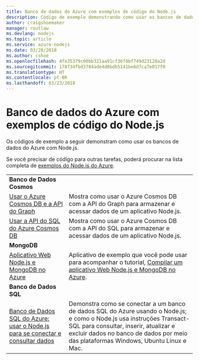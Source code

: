 ```yaml
---
title: Banco de dados do Azure com exemplos de código do Node.js
description: Código de exemplo demonstrando como usar os bancos de dados do Azure com Node.js.
author: craigshoemaker
manager: routlaw
ms.devlang: nodejs
ms.topic: article
ms.service: azure-nodejs
ms.date: 03/20/2018
ms.author: cshoe
ms.openlocfilehash: 4fe35379c00bb321aa91cf36f8bf749d23120a2d
ms.sourcegitcommit: 178734fbd3784ade4d8bdb5141be6d7ca7e017f0
ms.translationtype: HT
ms.contentlocale: pt-BR
ms.lasthandoff: 03/23/2018
---
```

# <a name="azure-databases-with-nodejs-code-samples"></a>Banco de dados do Azure com exemplos de código do Node.js

Os códigos de exemplo a seguir demonstram como usar os bancos de dados do Azure com Node.js.

Se você precisar de código para outras tarefas, poderá procurar na lista completa de [exemplos do Node.js do Azure](https://azure.microsoft.com/resources/samples/?term=nodejs).

| | |
|---|---|
| **Banco de Dados Cosmos** ||
| [Usar o Azure Cosmos DB e a API do Graph](https://azure.microsoft.com/resources/samples/azure-cosmos-db-graph-nodejs-getting-started/) | Mostra como usar o Azure Cosmos DB com a API do Graph para armazenar e acessar dados de um aplicativo Node.js. |
| [Usar a API do SQL do Azure Cosmos DB](https://azure.microsoft.com/resources/samples/azure-cosmos-db-documentdb-nodejs-getting-started/) | Mostra como usar o Azure Cosmos DB com a API do SQL para armazenar e acessar dados de um aplicativo Node.js. |
| **MongoDB** ||
| [Aplicativo Web Node.js e MongoDB no Azure](https://azure.microsoft.com/resources/samples/meanjs/) | Aplicativo de exemplo que você pode usar para acompanhar o tutorial, [Compilar um aplicativo Web Node.js e MongoDB no Azure](http://docs.microsoft.com/azure/app-service-web/app-service-web-tutorial-nodejs-mongodb-app?toc=/azure/node/toc.json&bc=/azure/node/toc.json). |
| **Banco de Dados SQL** ||
| [Banco de Dados SQL do Azure: usar o Node.js para se conectar e consultar dados](https://docs.microsoft.com/azure/sql-database/sql-database-connect-query-nodejs) | Demonstra como se conectar a um banco de dados SQL do Azure usando o Node.js; e como o Node.js usa instruções Transact-SQL para consultar, inserir, atualizar e excluir dados no banco de dados por meio das plataformas Windows, Ubuntu Linux e Mac. |
